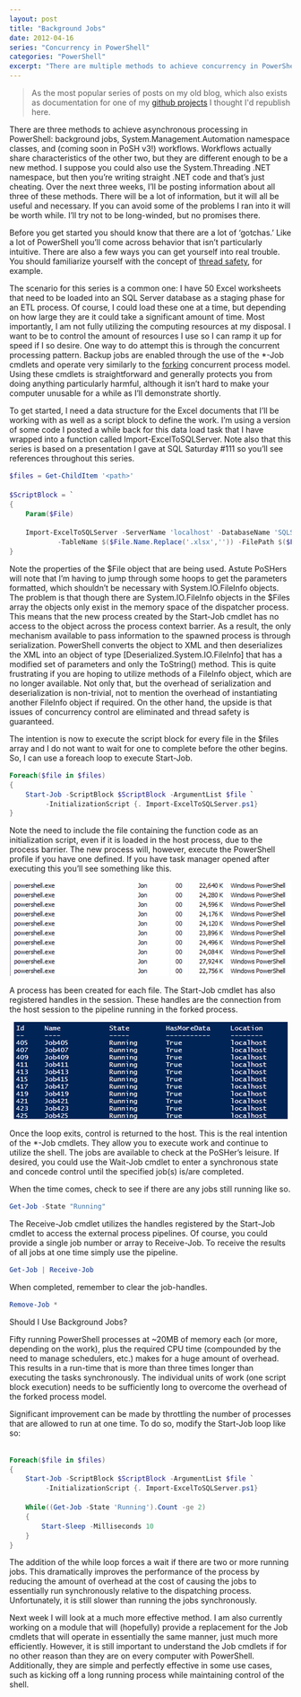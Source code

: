 ```yaml
---
layout: post
title: "Background Jobs"
date: 2012-04-16
series: "Concurrency in PowerShell"
categories: "PowerShell"
excerpt: "There are multiple methods to achieve concurrency in PowerShell. This post covers Background Jobs in preparation for covering a method using true multi-threading in a future post."
---
```


> As the most popular series of posts on my old blog, which also exists as documentation for one of my [github projects](https://github.com/jboulineau/psasync) I thought I'd republish here.

There are three methods to achieve asynchronous processing in PowerShell: background jobs, System.Management.Automation namespace classes, and (coming soon in PoSH v3!) workflows. Workflows actually share characteristics of the other two, but they are different enough to be a new method. I suppose you could also use the System.Threading .NET namespace, but then you’re writing straight .NET code and that’s just cheating. Over the next three weeks, I’ll be posting information about all three of these methods. There will be a lot of information, but it will all be useful and necessary. If you can avoid some of the problems I ran into it will be worth while. I’ll try not to be long-winded, but no promises there.

Before you get started you should know that there are a lot of ‘gotchas.’ Like a lot of PowerShell you’ll come across behavior that isn’t particularly intuitive. There are also a few ways you can get yourself into real trouble. You should familiarize yourself with the concept of [thread safety](http://en.wikipedia.org/wiki/Thread_safety), for example.

The scenario for this series is a common one: I have 50 Excel worksheets that need to be loaded into an SQL Server database as a staging phase for an ETL process. Of course, I could load these one at a time, but depending on how large they are it could take a significant amount of time. Most importantly, I am not fully utilizing the computing resources at my disposal. I want to be to control the amount of resources I use so I can ramp it up for speed if I so desire. One way to do attempt this is through the concurrent processing pattern. Backup jobs are enabled through the use of the *-Job cmdlets and operate very similarly to the [forking](http://en.wikipedia.org/wiki/Fork_(operating_system)) concurrent process model. Using these cmdlets is straightforward and generally protects you from doing anything particularly harmful, although it isn’t hard to make your computer unusable for a while as I’ll demonstrate shortly.

To get started, I need a data structure for the Excel documents that I’ll be working with as well as a script block to define the work. I’m using a version of some code I posted a while back for this data load task that I have wrapped into a function called Import-ExcelToSQLServer. Note also that this series is based on a presentation I gave at SQL Saturday #111 so you’ll see references throughout this series.

``` PowerShell
$files = Get-ChildItem '<path>'
 
$ScriptBlock = `
{
    Param($File)
    
    Import-ExcelToSQLServer -ServerName 'localhost' -DatabaseName 'SQLSaturday' -SheetName "SQLSaturday_1" `
            -TableName $($File.Name.Replace('.xlsx','')) -FilePath $($File.FullName) -EA Stop
}
```

Note the properties of the $File object that are being used. Astute PoSHers will note that I’m having to jump through some hoops to get the parameters formatted, which shouldn’t be necessary with System.IO.FileInfo objects. The problem is that though there are System.IO.FileInfo objects in the $Files array the objects only exist in the memory space of the dispatcher process. This means that the new process created by the Start-Job cmdlet has no access to the object across the process context barrier. As a result, the only mechanism available to pass information to the spawned process is through serialization. PowerShell converts the object to XML and then deserializes the XML into an object of type [Deserialized.System.IO.FileInfo] that has a modified set of parameters and only the ToString() method. This is quite frustrating if you are hoping to utilize methods of a FileInfo object, which are no longer available. Not only that, but the overhead of serialization and deserialization is non-trivial, not to mention the overhead of instantiating another FileInfo object if required. On the other hand, the upside is that issues of concurrency control are eliminated and thread safety is guaranteed.

The intention is now to execute the script block for every file in the $files array and I do not want to wait for one to complete before the other begins. So, I can use a foreach loop to execute Start-Job.

``` PowerShell
Foreach($file in $files)
{
    Start-Job -ScriptBlock $ScriptBlock -ArgumentList $file `
         -InitializationScript {. Import-ExcelToSQLServer.ps1}
}
```

Note the need to include the file containing the function code as an initialization script, even if it is loaded in the host process, due to the process barrier. The new process will, however, execute the PowerShell profile if you have one defined. If you have task manager opened after executing this you’ll see something like this.

<p><center><img src="/assets/images/task_manager.png" alt="Start-Job Task Manager results" ></center></p>

A process has been created for each file. The Start-Job cmdlet has also registered handles in the session. These handles are the connection from the host session to the pipeline running in the forked process.

<p><center><img src="/assets/images/posh_jobs.png" alt="Running Jobs" ></center></p>

Once the loop exits, control is returned to the host. This is the real intention of the *-Job cmdlets. They allow you to execute work and continue to utilize the shell. The jobs are available to check at the PoSHer’s leisure. If desired, you could use the Wait-Job cmdlet to enter a synchronous state and concede control until the specified job(s) is/are completed.

When the time comes, check to see if there are any jobs still running like so.

``` PowerShell	
Get-Job -State "Running"
```
The Receive-Job cmdlet utilizes the handles registered by the Start-Job cmdlet to access the external process pipelines. Of course, you could provide a single job number or array to Receive-Job. To receive the results of all jobs at one time simply use the pipeline.

``` PowerShell
Get-Job | Receive-Job
```
When completed, remember to clear the job-handles.

``` PowerShell
Remove-Job *
```

Should I Use Background Jobs?

Fifty running PowerShell processes at ~20MB of memory each (or more, depending on the work), plus the required CPU time (compounded by the need to manage schedulers, etc.) makes for a huge amount of overhead. This results in a run-time that is more than three times longer than executing the tasks synchronously. The individual units of work (one script block execution) needs to be sufficiently long to overcome the overhead of the forked process model.

Significant improvement can be made by throttling the number of processes that are allowed to run at one time. To do so, modify the Start-Job loop like so:

``` PowerShell
	
Foreach($file in $files)
{
    Start-Job -ScriptBlock $ScriptBlock -ArgumentList $file `
         -InitializationScript {. Import-ExcelToSQLServer.ps1}
 
    While((Get-Job -State 'Running').Count -ge 2)
    {
        Start-Sleep -Milliseconds 10
    }
} 
```

The addition of the while loop forces a wait if there are two or more running jobs. This dramatically improves the performance of the process by reducing the amount of overhead at the cost of causing the jobs to essentially run synchronously relative to the dispatching process. Unfortunately, it is still slower than running the jobs synchronously.

Next week I will look at a much more effective method. I am also currently working on a module that will (hopefully) provide a replacement for the Job cmdlets that will operate in essentially the same manner, just much more efficiently. However, it is still important to understand the Job cmdlets if for no other reason than they are on every computer with PowerShell. Additionally, they are simple and perfectly effective in some use cases, such as kicking off a long running process while maintaining control of the shell.